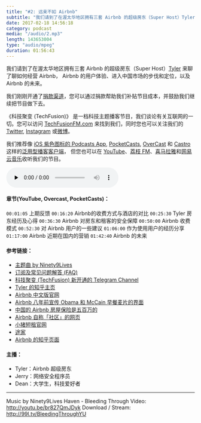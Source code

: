 ```yaml
---
title: "#2: 远亲不如 Airbnb"
subtitle: "我们请到了在渥太华地区拥有三套 Airbnb 的超级房东（Super Host）Tyler 来聊了聊如何经营 Airbnb， Airbnb 的用户体验、进入中国市场的步伐和定位，以及 Airbnb 的未来。"
date: 2017-02-18 14:56:18
category: podcast
media: "/audio/2.mp3"
length: 143653004
type: "audio/mpeg"
duration: 01:56:43
---
```


我们请到了在渥太华地区拥有三套 Airbnb 的超级房东（Super Host）[Tyler](https://www.zhihu.com/people/tyler-zhuang/answers) 来聊了聊如何经营 Airbnb， Airbnb 的用户体验、进入中国市场的步伐和定位，以及 Airbnb 的未来。

我们刚刚开通了[捐款渠道](https://techfusionfm.com/donate)，您可以通过捐款帮助我们补贴节目成本，并鼓励我们继续把节目做下去。

《科技聚变 (TechFusion)》 是一档科技主题播客节目，我们谈论有关互联网的一切。您可以访问 [TechFusionFM.com](https://TechFusionFM.com) 来找到我们，同时您也可以关注我们的 [Twitter](http://twitter.com/TechFusionFM), [Instagram](https://www.instagram.com/techfusionfm/) 或[微博](http://weibo.com/TechFusionFM)。

我们推荐像 [iOS 紫色图标的 Podcasts App](https://itunes.apple.com/cn/podcast/id1202658654), [PocketCasts](http://pca.st/podcast/28fcd200-cc7c-0134-10da-25324e2a541d), [OverCast](https://overcast.fm) 和 [Castro](http://supertop.co/castro/) 这样的[泛用型播客客户端](https://techfusionfm.com/faq)， 但您也可以在 [YouTube](https://www.youtube.com/channel/UC6uvHf21Tjm5lepw6P2Ki-Q)、[荔枝 FM](https://www.lizhi.fm/1494013/)、[喜马拉雅](http://www.ximalaya.com/72456289/album/6648521)和[网易云音乐](http://music.163.com/#/djradio?id=347498120)收听我们的节目。

<audio class="audioPlayer" controls preload="none" src="https://techfusionfm.com/audio/2.mp3"></audio>

#### 章节(YouTube, Overcast, PocketCasts)：
```00:01:05``` 上期反馈
```00:16:20``` Airbnb的收费方式与酒店的对比
```00:25:30``` Tyler 房东经历及心得 
```00:36:30``` Airbnb 对房东和租客的安全保障
```00:50:00``` Airbnb 收费模式
```00:52:30``` 对 Airbnb 用户的一些建议
```01:06:00``` 作为使用用户的经历分享
```01:17:00``` Airbnb 近期在国内的营销
```01:42:40``` Airbnb 的未来



#### 参考链接：
- [主题曲 by Ninety9Lives](http://99l.tv/BleedingThroughYU)
- [订阅及常见问题解答 (FAQ)](https://techfusionfm.com/faq)
- [科技聚变 (TechFusion) 新开通的 Telegram Channel](http://telegram.me/techfusionfm)
- [Tyler 的知乎主页](https://www.zhihu.com/people/tyler-zhuang/answers)
- [Airbnb 中文版官网](https://zh.airbnb.com)
- [Airbnb 八年前宣传 Obama 和 McCain 早餐麦片的界面](https://www.airbnb.ca/obamaos)
- [中国的 Airbnb 房屋保险是五百万的](https://zh.airbnb.com/guarantee)
- [Airbnb 自称「社区」的网页](https://zh.airbnb.com/standards)
- [小猪短租官网](http://www.xiaozhu.com)
- [途家](https://www.tujia.com)
- [Airbnb 的知乎页面](https://www.zhihu.com/org/airbnb-58/answers)

#### 主播：
- Tyler：Airbnb 超级房东
- Jerry：网络安全程序员
- Dean：大学生，科技爱好者

---
Music by Ninety9Lives
Haven - Bleeding Through
Video: http://youtu.be/br827QmJDyk
Download / Stream: http://99l.tv/BleedingThroughYU
